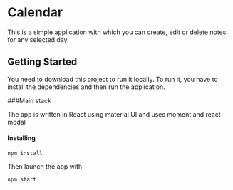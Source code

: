 # Calendar

This is a simple application with which you can create, edit or delete notes for any selected day.

## Getting Started

You need to download this project to run it locally. To run it, you have to install the dependencies and then run the application.

###Main stack

The app is written in React using material UI and uses moment and react-modal

#### Installing

```
npm install
```
Then launch the app with
```
npm start
```
